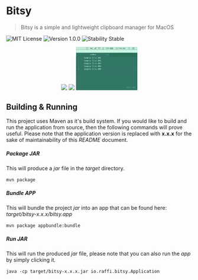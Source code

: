 # Bitsy
> Bitsy is a simple and lightweight clipboard manager for MacOS

![MIT License](https://img.shields.io/badge/License-MIT-red.svg?style=for-the-badge)
![Version 1.0.0](https://img.shields.io/badge/Version-1.0.0-red.svg?style=for-the-badge)
![Stability Stable](https://img.shields.io/badge/Stability-Stable-red.svg?style=for-the-badge)

<p align="center" >
	<img src="docs/images/animation_1.gif" width="33%" />
	<img src="docs/images/animation_2.gif" width="33%" />
	<img src="docs/images/animation_3.gif" width="33%" />
</p>

## Building & Running

This project uses Maven as it's build system. If you would like to build and run the application from source, then the following commands will prove useful. Please note that the application version is replaced with **x.x.x** for the sake of maintainability of this _README_ document.

##### Package JAR
This will produce a _jar_ file in the _target_ directory.
```
mvn package
```

##### Bundle APP
This will bundle the project _jar_ into an app that can be found here: _target/bitsy-x.x.x/bitsy.app_
```
mvn package appbundle:bundle
```

##### Run JAR
This will run the produced _jar_ file, please note that you can also run the _app_ by simply clicking it.
```
java -cp target/bitsy-x.x.x.jar io.raffi.bitsy.Application
```
